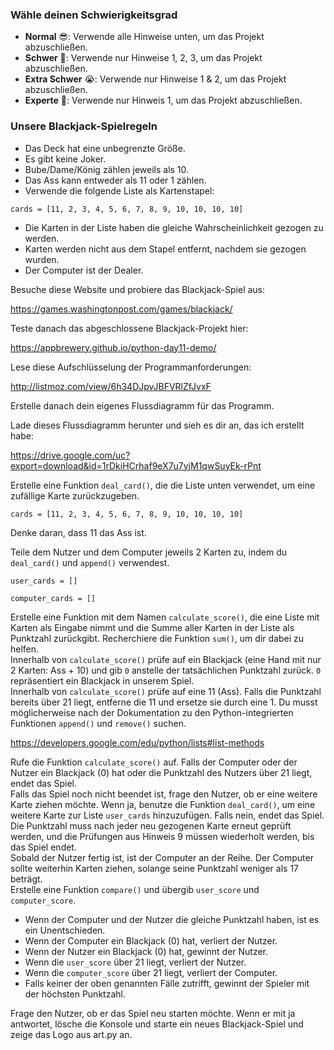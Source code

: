 ### Wähle deinen Schwierigkeitsgrad
- **Normal** 😎: Verwende alle Hinweise unten, um das Projekt abzuschließen.
- **Schwer** 🤔: Verwende nur Hinweise 1, 2, 3, um das Projekt abzuschließen.
- **Extra Schwer** 😭: Verwende nur Hinweise 1 & 2, um das Projekt abzuschließen.
- **Experte** 🤯: Verwende nur Hinweis 1, um das Projekt abzuschließen.

### Unsere Blackjack-Spielregeln

- Das Deck hat eine unbegrenzte Größe.
- Es gibt keine Joker.
- Bube/Dame/König zählen jeweils als 10.
- Das Ass kann entweder als 11 oder 1 zählen.
- Verwende die folgende Liste als Kartenstapel:

`cards = [11, 2, 3, 4, 5, 6, 7, 8, 9, 10, 10, 10, 10]`
- Die Karten in der Liste haben die gleiche Wahrscheinlichkeit gezogen zu werden.
- Karten werden nicht aus dem Stapel entfernt, nachdem sie gezogen wurden.
- Der Computer ist der Dealer.

<div class="hint" title="Hinweis 1">
  Besuche diese Website und probiere das Blackjack-Spiel aus: 

https://games.washingtonpost.com/games/blackjack/

Teste danach das abgeschlossene Blackjack-Projekt hier: 

https://appbrewery.github.io/python-day11-demo/
</div>

<div class="hint" title="Hinweis 2">
Lese diese Aufschlüsselung der Programmanforderungen: 

http://listmoz.com/view/6h34DJpvJBFVRlZfJvxF

Erstelle danach dein eigenes Flussdiagramm für das Programm.

</div>

<div class="hint" title="Hinweis 3">
  Lade dieses Flussdiagramm herunter und sieh es dir an, das ich erstellt habe:

https://drive.google.com/uc?export=download&id=1rDkiHCrhaf9eX7u7yjM1qwSuyEk-rPnt

</div>

<div class="hint" title="Hinweis 4">
  Erstelle eine Funktion <code>deal_card()</code>, die die Liste unten verwendet, um eine zufällige Karte zurückzugeben.

<code>cards = [11, 2, 3, 4, 5, 6, 7, 8, 9, 10, 10, 10, 10]</code>

Denke daran, dass 11 das Ass ist.
</div>

<div class="hint" title="Hinweis 5">
  Teile dem Nutzer und dem Computer jeweils 2 Karten zu, indem du <code>deal_card()</code> und <code>append()</code> verwendest.

<code>user_cards = []</code>

<code>computer_cards = []</code>
</div>

<div class="hint" title="Hinweis 6">
  Erstelle eine Funktion mit dem Namen <code>calculate_score()</code>, die eine Liste mit Karten als Eingabe nimmt 
und die Summe aller Karten in der Liste als Punktzahl zurückgibt. 
Recherchiere die Funktion <code>sum()</code>, um dir dabei zu helfen.
</div>

<div class="hint" title="Hinweis 7">
Innerhalb von <code>calculate_score()</code> prüfe auf ein Blackjack (eine Hand mit nur 2 Karten: Ass + 10) und gib <code>0</code> anstelle der tatsächlichen Punktzahl zurück. <code>0</code> repräsentiert ein Blackjack in unserem Spiel.
</div>

<div class="hint" title="Hinweis 8">
  Innerhalb von <code>calculate_score()</code> prüfe auf eine 11 (Ass). Falls die Punktzahl bereits über 21 liegt, entferne die 11 und ersetze sie durch eine 1. Du musst möglicherweise nach der Dokumentation zu den Python-integrierten Funktionen <code>append()</code> und <code>remove()</code> suchen.

https://developers.google.com/edu/python/lists#list-methods
</div>

<div class="hint" title="Hinweis 9">
  Rufe die Funktion <code>calculate_score()</code> auf. Falls der Computer oder der Nutzer ein Blackjack (0) hat oder die Punktzahl des Nutzers über 21 liegt, endet das Spiel.
</div>

<div class="hint" title="Hinweis 10">
  Falls das Spiel noch nicht beendet ist, frage den Nutzer, ob er eine weitere Karte ziehen möchte. Wenn ja, benutze die Funktion <code>deal_card()</code>, um eine weitere Karte zur Liste <code>user_cards</code> hinzuzufügen. Falls nein, endet das Spiel.
</div>

<div class="hint" title="Hinweis 11">
  Die Punktzahl muss nach jeder neu gezogenen Karte erneut geprüft werden, und die Prüfungen aus Hinweis 9 müssen wiederholt werden, bis das Spiel endet.
</div>

<div class="hint" title="Hinweis 12">
  Sobald der Nutzer fertig ist, ist der Computer an der Reihe. Der Computer sollte weiterhin Karten ziehen, solange seine Punktzahl weniger als 17 beträgt.
</div>

<div class="hint" title="Hinweis 13">
  Erstelle eine Funktion <code>compare()</code> und übergib <code>user_score</code> und <code>computer_score</code>. 

- Wenn der Computer und der Nutzer die gleiche Punktzahl haben, ist es ein Unentschieden.
- Wenn der Computer ein Blackjack (0) hat, verliert der Nutzer. 
- Wenn der Nutzer ein Blackjack (0) hat, gewinnt der Nutzer. 
- Wenn die <code>user_score</code> über 21 liegt, verliert der Nutzer. 
- Wenn die <code>computer_score</code> über 21 liegt, verliert der Computer. 
- Falls keiner der oben genannten Fälle zutrifft, gewinnt der Spieler mit der höchsten Punktzahl.
</div>

<div class="hint" title="Hinweis 14">
  Frage den Nutzer, ob er das Spiel neu starten möchte. Wenn er mit ja antwortet, lösche die Konsole und starte ein neues Blackjack-Spiel und zeige das Logo aus art.py an.
</div>